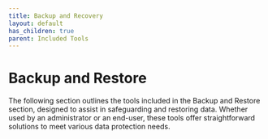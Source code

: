 ```yaml
---
title: Backup and Recovery
layout: default
has_children: true
parent: Included Tools
---
```


# Backup and Restore
The following section outlines the tools included in the Backup and Restore section, designed to assist in safeguarding and restoring data. Whether used by an administrator or an end-user, these tools offer straightforward solutions to meet various data protection needs.